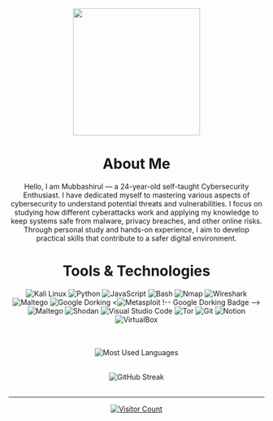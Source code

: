 <div align="center">
  <img height="250" src="https://i.giphy.com/media/v1.Y2lkPTc5MGI3NjExOHRqNnRxNGdiaDNlMGZlaTdkZnJna3E2Z2JhN2hncTZwbTI5NXk1NSZlcD12MV9pbnRlcm5hbF9naWZfYnlfaWQmY3Q9Zw/W3klTgJuKy5vymEoe7/giphy.gif" />
  
  #  About Me
Hello, I am Mubbashirul — a 24-year-old self-taught Cybersecurity Enthusiast. I have dedicated myself to mastering various aspects of cybersecurity to understand potential threats and vulnerabilities. I focus on studying how different cyberattacks work and applying my knowledge to keep systems safe from malware, privacy breaches, and other online risks. Through personal study and hands-on experience, I aim to develop practical skills that contribute to a safer digital environment.


  # Tools & Technologies

<img src="https://img.shields.io/badge/Kali_Linux-%23000000.svg?style=for-the-badge&logo=kali-linux&logoColor=white" alt="Kali Linux"/>  <!-- Black Kali Linux Badge -->
<img src="https://img.shields.io/badge/Python-%233572A0.svg?style=for-the-badge&logo=python&logoColor=white" alt="Python"/>  <!-- Python Badge -->
<img src="https://img.shields.io/badge/JavaScript-%23323330.svg?style=for-the-badge&logo=javascript&logoColor=%23F7DF1E" alt="JavaScript"/>  <!-- JavaScript Badge -->
<img src="https://img.shields.io/badge/Bash-%23000000.svg?style=for-the-badge&logo=gnu-bash&logoColor=white" alt="Bash"/>  <!-- Black Bash Badge -->
<img src="https://img.shields.io/badge/Nmap-%23FFB400.svg?style=for-the-badge&logo=nmap&logoColor=white" alt="Nmap"/>  <!-- Nmap Badge -->
<img src="https://img.shields.io/badge/Wireshark-%232B4BDA.svg?style=for-the-badge&logo=wireshark&logoColor=white" alt="Wireshark"/> 
<img src="https://img.shields.io/badge/Maltego-%23FFD700.svg?style=for-the-badge&logo=maltego&logoColor=black" alt="Maltego"/> <!-- Wireshark Badge --><!-- Metasploit Badge -->
<img src="https://img.shields.io/badge/Google_Dorking-%234285F4.svg?style=for-the-badge&logo=google&logoColor=white" alt="Google Dorking"/> 
<<img src="https://img.shields.io/badge/Metasploit-%23000000.svg?style=for-the-badge&logo=metasploit&logoColor=white" alt="Metasploit"/> !-- Google Dorking Badge -->
<img src="https://img.shields.io/badge/Maltego-%23FFD700.svg?style=for-the-badge&logo=maltego&logoColor=black" alt="Maltego"/>  <!-- Maltego Badge -->
<img src="https://img.shields.io/badge/Shodan-%23FF6F00.svg?style=for-the-badge&logo=shodan&logoColor=white" alt="Shodan"/>  <!-- Shodan Badge -->
<img src="https://img.shields.io/badge/Visual_Studio_Code-%23007ACC.svg?style=for-the-badge&logo=visual-studio-code&logoColor=white" alt="Visual Studio Code"/>  <!-- VSCode Badge -->
<img src="https://img.shields.io/badge/Tor-%23000000.svg?style=for-the-badge&logo=tor-project&logoColor=white" alt="Tor"/> 
<img src="https://img.shields.io/badge/Git-%23F05032.svg?style=for-the-badge&logo=git&logoColor=white" alt="Git"/> 
<img src="https://img.shields.io/badge/Notion-%23000000.svg?style=for-the-badge&logo=notion&logoColor=white" alt="Notion"/> 
<img src="https://img.shields.io/badge/VirtualBox-%23000000.svg?style=for-the-badge&logo=virtualbox&logoColor=white" alt="VirtualBox"/> 








 
  <br/><br/>
  <img src="https://github-readme-stats.vercel.app/api/top-langs/?username=mubbashirulislam&theme=dark&hide_border=false&layout=compact" alt="Most Used Languages"/>
   <br/><br/>
  
  
  <img src="https://github-readme-streak-stats.herokuapp.com/?user=mubbashirulislam&theme=dark&hide_border=false" alt="GitHub Streak"/>
  <br/><br/>

  
  ---
  <a href="https://visitcount.itsvg.in"><img src="https://visitcount.itsvg.in/api?id=mubbashirulislam&icon=0&color=0" alt="Visitor Count"/></a>
</div>
